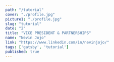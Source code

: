 ```yaml
---
path: "/tutorial"
cover: "./profile.jpg"
picture1: "./profile.jpg"
slug: "tutorial"
date: "2"
title: "VICE PRESIDENT & PARTNERSHIPS"
name: "Nevin Jojo"
link: "https://www.linkedin.com/in/nevinjojo/"
tags: ['gatsby', 'tutorial']
published: true
---
```


